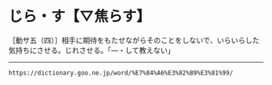 # じら・す【▽焦らす】

［動サ五（四）］相手に期待をもたせながらそのことをしないで、いらいらした気持ちにさせる。じれさせる。「―・して教えない」

---
`https://dictionary.goo.ne.jp/word/%E7%84%A6%E3%82%89%E3%81%99/`